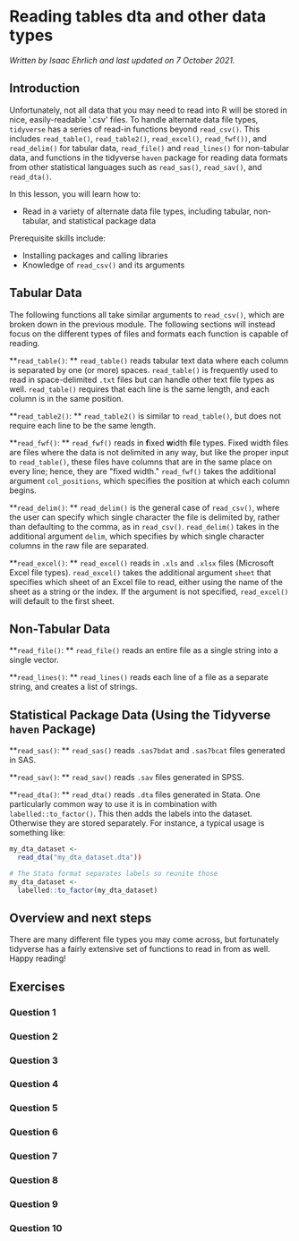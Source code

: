 


# Reading tables dta and other data types

*Written by Isaac Ehrlich and last updated on 7 October 2021.*

## Introduction

Unfortunately, not all data that you may need to read into R will be stored in nice, easily-readable '.csv' files. To handle alternate data file types, `tidyverse` has a series of read-in functions beyond `read_csv()`. This includes `read_table()`, `read_table2()`, `read_excel()`, `read_fwf())`, and `read_delim()` for tabular data, `read_file()` and `read_lines()` for non-tabular data, and functions in the tidyverse `haven` package for reading data formats from other statistical languages such as `read_sas()`, `read_sav()`, and `read_dta()`.      

In this lesson, you will learn how to:

- Read in a variety of alternate data file types, including tabular, non-tabular, and statistical package data


Prerequisite skills include:

- Installing packages and calling libraries
- Knowledge of `read_csv()` and its arguments

## Tabular Data

The following functions all take similar arguments to `read_csv()`, which are broken down in the previous module. The following sections will instead focus on the different types of files and formats each function is capable of reading.

**`read_table()`: **
`read_table()` reads tabular text data where each column is separated by one (or more) spaces. `read_table()` is frequently used to read in space-delimited `.txt` files but can handle other text file types as well. `read_table()` requires that each line is the same length, and each column is in the same position.

**`read_table2()`: **
`read_table2()` is similar to `read_table()`, but does not require each line to be the same length. 

**`read_fwf()`: **
`read_fwf()` reads in **f**ixed **w**idth **f**ile types. Fixed width files are files where the data is not delimited in any way, but like the proper input to `read_table()`, these files have columns that are in the same place on every line; hence, they are "fixed width." `read_fwf()` takes the additional argument `col_positions`, which specifies the position at which each column begins.

**`read_delim()`: **
`read_delim()` is the general case of `read_csv()`, where the user can specify which single character the file is delimited by, rather than defaulting to the comma, as in `read_csv()`. `read_delim()` takes in the additional argument `delim`, which specifies by which single character columns in the raw file are separated.

**`read_excel()`: **
`read_excel()` reads in `.xls` and `.xlsx` files (Microsoft Excel file types). `read_excel()` takes the additional argument `sheet` that specifies which sheet of an Excel file to read, either using the name of the sheet as a string or the index. If the argument is not specified, `read_excel()` will default to the first sheet.

## Non-Tabular Data

**`read_file()`: **
`read_file()` reads an entire file as a single string into a single vector.

**`read_lines()`: **
`read_lines()` reads each line of a file as a separate string, and creates a list of strings.

## Statistical Package Data (Using the Tidyverse `haven` Package)

**`read_sas()`: **
`read_sas()` reads `.sas7bdat` and `.sas7bcat` files generated in SAS.

**`read_sav()`: **
`read_sav()` reads `.sav` files generated in SPSS.

**`read_dta()`: **
`read_dta()` reads `.dta` files generated in Stata. One particularly common way to use it is in combination with `labelled::to_factor()`. This then adds the labels into the dataset. Otherwise they are stored separately. For instance, a typical usage is something like:


```r
my_dta_dataset <- 
  read_dta("my_dta_dataset.dta"))

# The Stata format separates labels so reunite those
my_dta_dataset <- 
  labelled::to_factor(my_dta_dataset)
```

## Overview and next steps

There are many different file types you may come across, but fortunately tidyverse has a fairly extensive set of functions to read in from as well. Happy reading!


## Exercises

### Question 1

### Question 2

### Question 3

### Question 4

### Question 5

### Question 6

### Question 7

### Question 8

### Question 9

### Question 10
